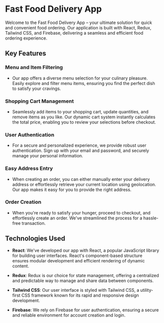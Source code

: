 # Fast Food Delivery App

Welcome to the Fast Food Delivery App – your ultimate solution for quick and convenient food ordering. Our application is built with React, Redux, Tailwind CSS, and Firebase, delivering a seamless and efficient food ordering experience.

## Key Features

### Menu and Item Filtering

- Our app offers a diverse menu selection for your culinary pleasure. Easily explore and filter menu items, ensuring you find the perfect dish to satisfy your cravings.

### Shopping Cart Management

- Seamlessly add items to your shopping cart, update quantities, and remove items as you like. Our dynamic cart system instantly calculates the total price, enabling you to review your selections before checkout.

### User Authentication

- For a secure and personalized experience, we provide robust user authentication. Sign up with your email and password, and securely manage your personal information.

### Easy Address Entry

- When creating an order, you can either manually enter your delivery address or effortlessly retrieve your current location using geolocation. Our app makes it easy for you to provide the right address.

### Order Creation

- When you're ready to satisfy your hunger, proceed to checkout, and effortlessly create an order. We've streamlined the process for a hassle-free transaction.

## Technologies Used

- **React**: We've developed our app with React, a popular JavaScript library for building user interfaces. React's component-based structure ensures modular development and efficient rendering of dynamic content.

- **Redux**: Redux is our choice for state management, offering a centralized and predictable way to manage and share data between components.

- **Tailwind CSS**: Our user interface is styled with Tailwind CSS, a utility-first CSS framework known for its rapid and responsive design development.

- **Firebase**: We rely on Firebase for user authentication, ensuring a secure and reliable environment for account creation and login.
